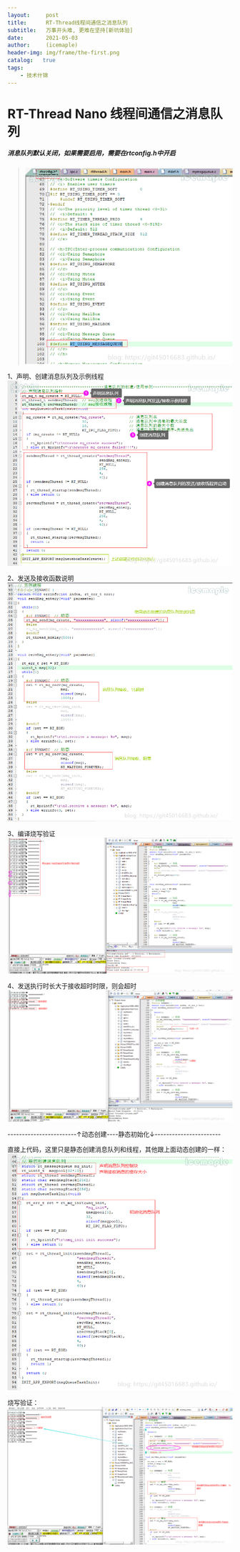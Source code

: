 ```yaml
---
layout:     post
title:      RT-Thread线程间通信之消息队列
subtitle:   万事开头难, 更难在坚持[新坑体验]
date:       2021-05-03
author:     (icemaple)
header-img: img/frame/the-first.png
catalog:   true
tags:
    - 技术什锦
---
```

# RT-Thread Nano 线程间通信之消息队列
##### 消息队列默认关闭，如果需要启用，需要在rtconfig.h中开启
> ![config](/img/frame/rt-thread/chapter4-thread-communication/messageque/RTT-4-msgque-0-config-rt_using_messagequeue.png)  

1、声明、创建消息队列及示例线程
![create_msgque](/img/frame/rt-thread/chapter4-thread-communication/messageque/RTT-4-msgque-1-define-create-messagequeue-demothreads.png)  

2、发送及接收函数说明
![demo_thread](/img/frame/rt-thread/chapter4-thread-communication/messageque/RTT-4-msgque-2-thread-sendrecv-func.png)  

3、编译烧写验证
![run](/img/frame/rt-thread/chapter4-thread-communication/messageque/RTT-4-msgque-3-build-run.png)  

4、发送执行时长大于接收超时时限，则会超时
![timeout](/img/frame/rt-thread/chapter4-thread-communication/messageque/RTT-4-msgque-4-recv-timeout.png)  


------------------------↑动态创建----静态初始化↓-----------------------  

直接上代码，这里只是静态创建消息队列和线程，其他跟上面动态创建的一样：
![demo_static](/img/frame/rt-thread/chapter4-thread-communication/messageque/RTT-4-msgque-5-init-messagequeue-demothreads-static.png)  

烧写验证：
![run_static](/img/frame/rt-thread/chapter4-thread-communication/messageque/RTT-4-msgque-6-build-run-static.png)  

